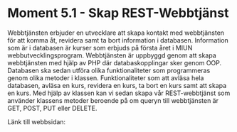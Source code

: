 # Moment 5.1 - Skap REST-Webbtjänst 

Webbtjänsten erbjuder en utvecklare att skapa kontakt med webbtjänsten för att komma åt, revidera samt ta bort information i databasen. Information som är i databasen är kurser som erbjuds på första året i MIUN webbutvecklingsprogram. 
Webbtjänsten är uppbyggd genom att skapa webbtjänsten med hjälp av PHP där databaskopplingar sker genom OOP. Databasen ska sedan utföra olika funktionaliteter som programmeras genom olika metoder i klassen. Funktionaliteter som att avläsa hela databasen, avläsa en kurs, revidera en kurs, ta bort en kurs samt att skapa en kurs.
Med hjälp av klassen kan vi sedan skapa vår REST-webbtjänst som använder klassens metoder beroende på om queryn till webbtjänsten är GET, POST, PUT eller DELETE. 

Länk till webbsidan: 